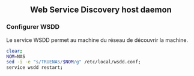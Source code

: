 ## <p align='center'> Web Service Discovery host daemon </p>

### Configurer WSDD
Le service WSDD permet au machine du réseau de découvrir la machine.
```bash
clear;
NOM=NAS
sed -i -e "s/TRUENAS/$NOM/g" /etc/local/wsdd.conf;
service wsdd restart;
```
